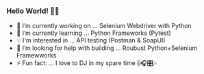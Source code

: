### Hello World! 👋🏽

- 🔭 I’m currently working on ... Selenium Webdriver with Python
- 🌱 I’m currently learning ... Python Frameworks (Pytest)
- 💡 I'm interested in ... API testing (Postman & SoapUI)
- 🤔 I’m looking for help with building ... Roubust Python+Selenium Framewworks
- ⚡ Fun fact: ... I love to DJ in my spare time 🎚️🎧🎛️🎶
